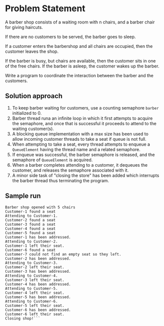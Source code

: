 # Problem Statement

A barber shop consists of a waiting room with n chairs, and a barber chair for giving haircuts.

If there are no customers to be served, the barber goes to sleep.

If a customer enters the barbershop and all chairs are occupied, then the customer leaves the shop.

If the barber is busy, but chairs are available, then the customer sits in one of the free chairs. If the barber is
asleep, the customer wakes up the barber.

Write a program to coordinate the interaction between the barber and the customers.

## Solution approach
1. To keep barber waiting for customers, use a counting semaphore `barber` initialized to 0.
2. Barber thread runa an infinite loop in which it first attempts to acquire the semaphore, and once that is successful 
it proceeds to attend to the waiting customer(s).
3. A blocking queue implementation with a max size has been used to allow incoming customer threads to take a seat if 
queue is not full.
4. When attempting to take a seat, every thread attempts to enqueue a `QueueElement` having the thread name and a
related semaphore.
5. If enqueue was successful, the barber semaphore is released, and the semaphore of `QueueElement` is acquired.
6. When a barber completes attending to a customer, it dequeues the customer, and releases the semaphore associated
with it.
7. A minor side task of "closing the store" has been added which interrupts the barber thread thus terminating the
program.

## Sample run
```
Barber shop opened with 5 chairs
Customer-1 found a seat
Attending to Customer-1.
Customer-2 found a seat
Customer-3 found a seat
Customer-4 found a seat
Customer-5 found a seat
Customer-1 has been addressed.
Attending to Customer-2.
Customer-1 left their seat.
Customer-6 found a seat
Customer-7 could not find an empty seat so they left.
Customer-2 has been addressed.
Attending to Customer-3.
Customer-2 left their seat.
Customer-3 has been addressed.
Attending to Customer-4.
Customer-3 left their seat.
Customer-4 has been addressed.
Attending to Customer-5.
Customer-4 left their seat.
Customer-5 has been addressed.
Attending to Customer-6.
Customer-5 left their seat.
Customer-6 has been addressed.
Customer-6 left their seat.
Closing shop!```
